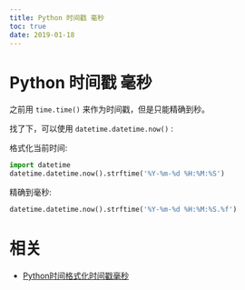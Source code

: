 ```yaml
---
title: Python 时间戳 毫秒
toc: true
date: 2019-01-18
---
```

# Python 时间戳 毫秒

之前用  `time.time()` 来作为时间戳，但是只能精确到秒。

找了下，可以使用 `datetime.datetime.now()` :

格式化当前时间:

```py
import datetime
datetime.datetime.now().strftime('%Y-%m-%d %H:%M:%S')
```

精确到毫秒:

```py
datetime.datetime.now().strftime('%Y-%m-%d %H:%M:%S.%f')
```





# 相关

- [Python时间格式化时间戳毫秒](http://www.ideawu.net/blog/archives/643.html)
